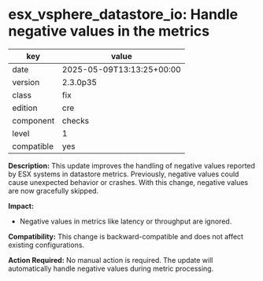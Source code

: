 [//]: # (werk v2)
# esx_vsphere_datastore_io: Handle negative values in the metrics

key        | value
---------- | ---
date       | 2025-05-09T13:13:25+00:00
version    | 2.3.0p35
class      | fix
edition    | cre
component  | checks
level      | 1
compatible | yes

**Description:**
This update improves the handling of negative values reported by ESX systems in datastore metrics.
Previously, negative values could cause unexpected behavior or crashes.
With this change, negative values are now gracefully skipped.

**Impact:**
- Negative values in metrics like latency or throughput are ignored.

**Compatibility:**
This change is backward-compatible and does not affect existing configurations.

**Action Required:**
No manual action is required. The update will automatically handle negative values during metric processing.